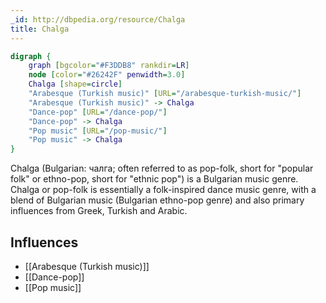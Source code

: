 ```yaml
---
_id: http://dbpedia.org/resource/Chalga
title: Chalga
---
```


```dot
digraph {
	graph [bgcolor="#F3DDB8" rankdir=LR]
	node [color="#26242F" penwidth=3.0]
	Chalga [shape=circle]
	"Arabesque (Turkish music)" [URL="/arabesque-turkish-music/"]
	"Arabesque (Turkish music)" -> Chalga
	"Dance-pop" [URL="/dance-pop/"]
	"Dance-pop" -> Chalga
	"Pop music" [URL="/pop-music/"]
	"Pop music" -> Chalga
}
```

Chalga (Bulgarian: чалга; often referred to as pop-folk, short for "popular folk" or ethno-pop, short for "ethnic pop") is a Bulgarian music genre. Chalga or pop-folk is essentially a folk-inspired dance music genre, with a blend of Bulgarian music (Bulgarian ethno-pop genre) and also primary influences from Greek, Turkish and Arabic.

## Influences
- [[Arabesque (Turkish music)]]
- [[Dance-pop]]
- [[Pop music]]
